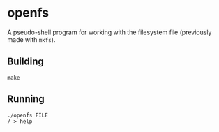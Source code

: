 # openfs

A pseudo-shell program for working with the filesystem file (previously made with `mkfs`).

## Building
```
make
```

## Running
```
./openfs FILE
/ > help
```
